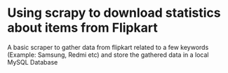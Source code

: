 # Using scrapy to download statistics about items from Flipkart

A basic scraper to gather data from flipkart related to a few keywords (Example: Samsung, Redmi etc) and store the gathered data in a local MySQL Database